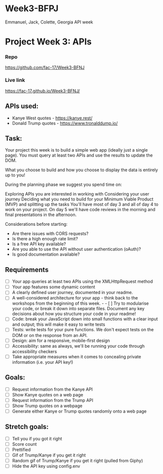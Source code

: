 # Week3-BFPJ
Emmanuel, Jack, Colette, Georgia API week

# Project Week 3: APIs

### Repo
https://github.com/fac-17/Week3-BFNJ

### Live link
https://fac-17.github.io/Week3-BFNJ/

## APIs used:
* Kanye West quotes - https://kanye.rest/
* Donald Trump quotes - https://www.tronalddump.io/ 

## Task:

Your project this week is to build a simple web app (ideally just a single page). You must query at least two APIs and use the results to update the DOM.

What you choose to build and how you choose to display the data is entirely up to you!

During the planning phase we suggest you spend time on:

Exploring APIs you are interested in working with
Considering your user journey
Deciding what you need to build for your Minimum Viable Product (MVP) and splitting up the tasks
You'll have most of day 3 and all of day 4 to work on your project. On day 5 we'll have code reviews in the morning and final presentations in the afternoon.

Considerations before starting:
* Are there issues with CORS requests?
* Is there a high enough rate limit?
* Is a free API key available?
* Are you able to use the API without user authentication (oAuth)?
* Is good documentation available?

## Requirements

- [ ]  Your app queries at least two APIs using the XMLHttpRequest method
- [ ] Your app features some dynamic content
- [ ] A clearly defined user journey, documented in your readme.
- [ ] A well-considered architecture for your app - think back to the workshops from the beginning of this week. - - [ ] Try to modularise your code, or break it down into separate files. Document any key decisions about how you structure your code in your readme!
- [ ] Code: break your JavaScript down into small functions with a clear input and output; this will make it easy to write tests
- [ ] Tests: write tests for your pure functions. We don't expect tests on the DOM or on the response from an API.
- [ ] Design: aim for a responsive, mobile-first design
- [ ] Accessibility: same as always, we'll be running your code through accessibility checkers
- [ ] Take appropriate measures when it comes to concealing private information (i.e. your API key!)

## Goals:

- [ ] Request information from the Kanye API
- [ ] Show Kanye quotes on a web page
- [ ] Request information from the Trump API
- [ ] Show Trump quotes on a webpage
- [ ] Generate either Kanye or Trump quotes randomly onto a web page

## Stretch goals:

- [ ] Tell you if you got it right
- [ ] Score count
- [ ] Prettified
- [ ] Gif of Trump/Kanye if you get it right
- [ ] Random gif of Trump/Kanye if you get it right (pulled from Giphy)
- [ ] Hide the API key using config.env
